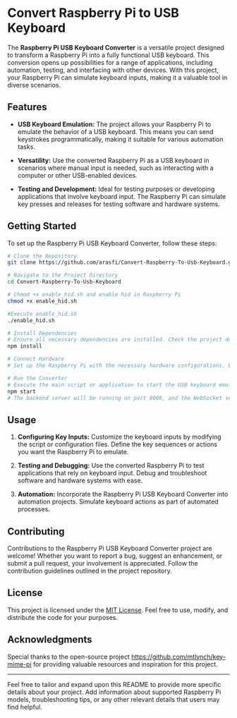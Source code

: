 # Convert Raspberry Pi to USB Keyboard

The **Raspberry Pi USB Keyboard Converter** is a versatile project designed to transform a Raspberry Pi into a fully functional USB keyboard. This conversion opens up possibilities for a range of applications, including automation, testing, and interfacing with other devices. With this project, your Raspberry Pi can simulate keyboard inputs, making it a valuable tool in diverse scenarios.

## Features

- **USB Keyboard Emulation:** The project allows your Raspberry Pi to emulate the behavior of a USB keyboard. This means you can send keystrokes programmatically, making it suitable for various automation tasks.

- **Versatility:** Use the converted Raspberry Pi as a USB keyboard in scenarios where manual input is needed, such as interacting with a computer or other USB-enabled devices.

- **Testing and Development:** Ideal for testing purposes or developing applications that involve keyboard input. The Raspberry Pi can simulate key presses and releases for testing software and hardware systems.

## Getting Started

To set up the Raspberry Pi USB Keyboard Converter, follow these steps:

```bash
# Clone the Repository
git clone https://github.com/arasfi/Convert-Raspberry-To-Usb-Keyboard.git

# Navigate to the Project Directory
cd Convert-Raspberry-To-Usb-Keyboard

# Chmod +x enable_hid.sh and enable hid in Raspberry Pi
chmod +x enable_hid.sh

#Execute enable_hid.sh
./enable_hid.sh

# Install Dependencies
# Ensure all necessary dependencies are installed. Check the project documentation for details on dependencies and installation instructions.
npm install

# Connect Hardware
# Set up the Raspberry Pi with the necessary hardware configurations. Ensure the USB connection is established correctly.

# Run the Converter
# Execute the main script or application to start the USB keyboard emulation on your Raspberry Pi.
npm start
# The backend server will be running on port 8000, and the WebSocket server will be listening on port 3000.
```
## Usage

1. **Configuring Key Inputs:**
   Customize the keyboard inputs by modifying the script or configuration files. Define the key sequences or actions you want the Raspberry Pi to emulate.

2. **Testing and Debugging:**
   Use the converted Raspberry Pi to test applications that rely on keyboard input. Debug and troubleshoot software and hardware systems with ease.

3. **Automation:**
   Incorporate the Raspberry Pi USB Keyboard Converter into automation projects. Simulate keyboard actions as part of automated processes.

## Contributing

Contributions to the Raspberry Pi USB Keyboard Converter project are welcome! Whether you want to report a bug, suggest an enhancement, or submit a pull request, your involvement is appreciated. Follow the contribution guidelines outlined in the project repository.

## License

This project is licensed under the [MIT License](LICENSE). Feel free to use, modify, and distribute the code for your purposes.

## Acknowledgments

Special thanks to the open-source project https://github.com/mtlynch/key-mime-pi for providing valuable resources and inspiration for this project.

---

Feel free to tailor and expand upon this README to provide more specific details about your project. Add information about supported Raspberry Pi models, troubleshooting tips, or any other relevant details that users may find helpful.

